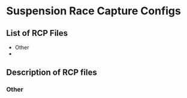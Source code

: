 # Suspension Race Capture Configs

## List of RCP Files

- Other
- 

## Description of RCP files

### Other